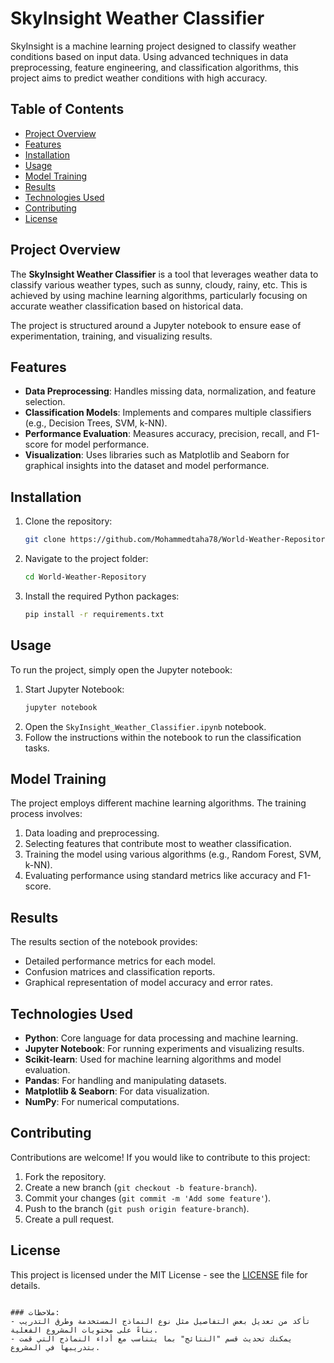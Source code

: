 
# SkyInsight Weather Classifier

SkyInsight is a machine learning project designed to classify weather conditions based on input data. Using advanced techniques in data preprocessing, feature engineering, and classification algorithms, this project aims to predict weather conditions with high accuracy.

## Table of Contents
- [Project Overview](#project-overview)
- [Features](#features)
- [Installation](#installation)
- [Usage](#usage)
- [Model Training](#model-training)
- [Results](#results)
- [Technologies Used](#technologies-used)
- [Contributing](#contributing)
- [License](#license)

## Project Overview
The **SkyInsight Weather Classifier** is a tool that leverages weather data to classify various weather types, such as sunny, cloudy, rainy, etc. This is achieved by using machine learning algorithms, particularly focusing on accurate weather classification based on historical data. 

The project is structured around a Jupyter notebook to ensure ease of experimentation, training, and visualizing results.

## Features
- **Data Preprocessing**: Handles missing data, normalization, and feature selection.
- **Classification Models**: Implements and compares multiple classifiers (e.g., Decision Trees, SVM, k-NN).
- **Performance Evaluation**: Measures accuracy, precision, recall, and F1-score for model performance.
- **Visualization**: Uses libraries such as Matplotlib and Seaborn for graphical insights into the dataset and model performance.

## Installation

1. Clone the repository:
   ```bash
   git clone https://github.com/Mohammedtaha78/World-Weather-Repository.git
   ```
2. Navigate to the project folder:
   ```bash
   cd World-Weather-Repository
   ```
3. Install the required Python packages:
   ```bash
   pip install -r requirements.txt
   ```

## Usage
To run the project, simply open the Jupyter notebook:
1. Start Jupyter Notebook:
   ```bash
   jupyter notebook
   ```
2. Open the `SkyInsight_Weather_Classifier.ipynb` notebook.
3. Follow the instructions within the notebook to run the classification tasks.

## Model Training
The project employs different machine learning algorithms. The training process involves:
1. Data loading and preprocessing.
2. Selecting features that contribute most to weather classification.
3. Training the model using various algorithms (e.g., Random Forest, SVM, k-NN).
4. Evaluating performance using standard metrics like accuracy and F1-score.

## Results
The results section of the notebook provides:
- Detailed performance metrics for each model.
- Confusion matrices and classification reports.
- Graphical representation of model accuracy and error rates.

## Technologies Used
- **Python**: Core language for data processing and machine learning.
- **Jupyter Notebook**: For running experiments and visualizing results.
- **Scikit-learn**: Used for machine learning algorithms and model evaluation.
- **Pandas**: For handling and manipulating datasets.
- **Matplotlib & Seaborn**: For data visualization.
- **NumPy**: For numerical computations.

## Contributing
Contributions are welcome! If you would like to contribute to this project:
1. Fork the repository.
2. Create a new branch (`git checkout -b feature-branch`).
3. Commit your changes (`git commit -m 'Add some feature'`).
4. Push to the branch (`git push origin feature-branch`).
5. Create a pull request.

## License
This project is licensed under the MIT License - see the [LICENSE](LICENSE) file for details.
```

### ملاحظات:
- تأكد من تعديل بعض التفاصيل مثل نوع النماذج المستخدمة وطرق التدريب بناءً على محتويات المشروع الفعلية.
- يمكنك تحديث قسم "النتائج" بما يتناسب مع أداء النماذج التي قمت بتدريبها في المشروع.

